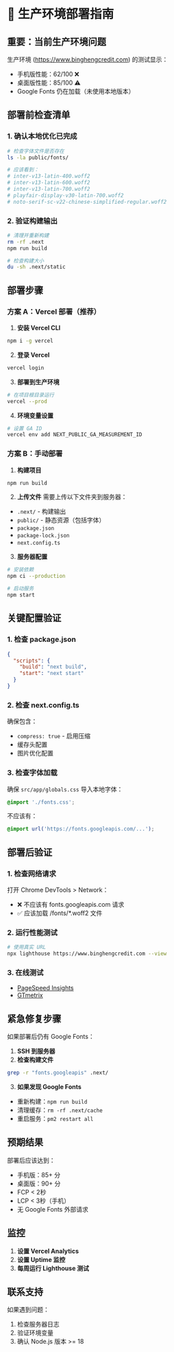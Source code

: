 # 🚀 生产环境部署指南

## 重要：当前生产环境问题

生产环境 (https://www.binghengcredit.com) 的测试显示：
- 手机版性能：62/100 ❌
- 桌面版性能：85/100 ⚠️
- Google Fonts 仍在加载（未使用本地版本）

## 部署前检查清单

### 1. 确认本地优化已完成
```bash
# 检查字体文件是否存在
ls -la public/fonts/

# 应该看到：
# inter-v13-latin-400.woff2
# inter-v13-latin-600.woff2
# inter-v13-latin-700.woff2
# playfair-display-v30-latin-700.woff2
# noto-serif-sc-v22-chinese-simplified-regular.woff2
```

### 2. 验证构建输出
```bash
# 清理并重新构建
rm -rf .next
npm run build

# 检查构建大小
du -sh .next/static
```

## 部署步骤

### 方案 A：Vercel 部署（推荐）

1. **安装 Vercel CLI**
```bash
npm i -g vercel
```

2. **登录 Vercel**
```bash
vercel login
```

3. **部署到生产环境**
```bash
# 在项目根目录运行
vercel --prod
```

4. **环境变量设置**
```bash
# 设置 GA ID
vercel env add NEXT_PUBLIC_GA_MEASUREMENT_ID
```

### 方案 B：手动部署

1. **构建项目**
```bash
npm run build
```

2. **上传文件**
需要上传以下文件夹到服务器：
- `.next/` - 构建输出
- `public/` - 静态资源（包括字体）
- `package.json`
- `package-lock.json`
- `next.config.ts`

3. **服务器配置**
```bash
# 安装依赖
npm ci --production

# 启动服务
npm start
```

## 关键配置验证

### 1. 检查 package.json
```json
{
  "scripts": {
    "build": "next build",
    "start": "next start"
  }
}
```

### 2. 检查 next.config.ts
确保包含：
- `compress: true` - 启用压缩
- 缓存头配置
- 图片优化配置

### 3. 检查字体加载
确保 `src/app/globals.css` 导入本地字体：
```css
@import './fonts.css';
```

不应该有：
```css
@import url('https://fonts.googleapis.com/...');
```

## 部署后验证

### 1. 检查网络请求
打开 Chrome DevTools > Network：
- ❌ 不应该有 fonts.googleapis.com 请求
- ✅ 应该加载 /fonts/*.woff2 文件

### 2. 运行性能测试
```bash
# 使用真实 URL
npx lighthouse https://www.binghengcredit.com --view
```

### 3. 在线测试
- [PageSpeed Insights](https://pagespeed.web.dev/analysis?url=https://www.binghengcredit.com)
- [GTmetrix](https://gtmetrix.com/)

## 紧急修复步骤

如果部署后仍有 Google Fonts：

1. **SSH 到服务器**
2. **检查构建文件**
```bash
grep -r "fonts.googleapis" .next/
```

3. **如果发现 Google Fonts**
- 重新构建：`npm run build`
- 清理缓存：`rm -rf .next/cache`
- 重启服务：`pm2 restart all`

## 预期结果

部署后应该达到：
- 手机版：85+ 分
- 桌面版：90+ 分
- FCP < 2秒
- LCP < 3秒（手机）
- 无 Google Fonts 外部请求

## 监控

1. **设置 Vercel Analytics**
2. **设置 Uptime 监控**
3. **每周运行 Lighthouse 测试**

## 联系支持

如果遇到问题：
1. 检查服务器日志
2. 验证环境变量
3. 确认 Node.js 版本 >= 18
